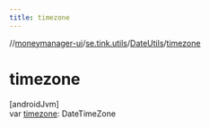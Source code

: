 ```yaml
---
title: timezone
---
```

//[moneymanager-ui](../../../index.html)/[se.tink.utils](../index.html)/[DateUtils](index.html)/[timezone](timezone.html)



# timezone



[androidJvm]\
var [timezone](timezone.html): DateTimeZone




